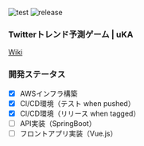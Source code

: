 ![test](https://github.com/uehr/uKA/workflows/test/badge.svg)
![release](https://github.com/uehr/uKA/workflows/release/badge.svg)

### Twitterトレンド予測ゲーム | uKA
[Wiki](https://github.com/uehr/uKA/wiki)

### 開発ステータス
- [x] AWSインフラ構築
- [x] CI/CD環境（テスト when pushed）
- [x] CI/CD環境（リリース when tagged）
- [ ] API実装（SpringBoot）
- [ ] フロントアプリ実装（Vue.js）